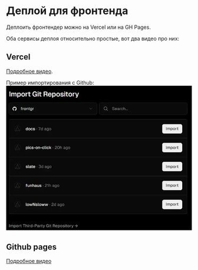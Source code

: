 # Деплой для фронтенда

Деплоить фронтендер можно на Vercel или на GH Pages.

Оба сервисы деплоя относительно простые, вот два видео про них:

## Vercel

[Подробное видео](https://youtu.be/3bN1TC_qI0E?feature=shared).

Пример импортирования с Github:
![Alt text](../assets/vercel.webp)

## Github pages

[Подробное видео](https://youtu.be/QyFcl_Fba-k?si=_2sjDZEmFRNOutpS)
